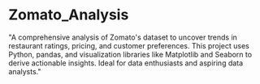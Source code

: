 # Zomato_Analysis
"A comprehensive analysis of Zomato's dataset to uncover trends in restaurant ratings, pricing, and customer preferences. This project uses Python, pandas, and visualization libraries like Matplotlib and Seaborn to derive actionable insights. Ideal for data enthusiasts and aspiring data analysts."
